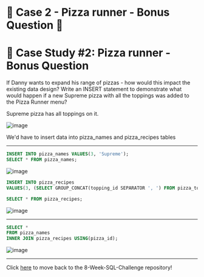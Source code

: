 # :pizza: Case 2 - Pizza runner - Bonus Question :pizza:

# :pizza: Case Study #2: Pizza runner - Bonus Question

If Danny wants to expand his range of pizzas - how would this impact the existing data design? Write an INSERT statement to demonstrate what would happen if a new Supreme pizza with all the toppings was added to the Pizza Runner menu?

Supreme pizza has all toppings on it.

![image](https://user-images.githubusercontent.com/77529445/168252509-fa26acf9-5442-439a-869f-d28f4e90b0ac.png)

We'd have to insert data into pizza_names and pizza_recipes tables

***

```sql
INSERT INTO pizza_names VALUES(3, 'Supreme');
SELECT * FROM pizza_names;
``` 
![image](https://github.com/djalmajr07/SQL_CHALLENGE/assets/85264359/c83c792c-b5e8-4b50-9d64-bcd714f170ab)

```sql
INSERT INTO pizza_recipes
VALUES(3, (SELECT GROUP_CONCAT(topping_id SEPARATOR ', ') FROM pizza_toppings));
``` 

```sql
SELECT * FROM pizza_recipes;
``` 
![image](https://github.com/djalmajr07/SQL_CHALLENGE/assets/85264359/9f64746b-1222-4640-a2a6-b3a22ee02ff3)

*** 

```sql
SELECT *
FROM pizza_names
INNER JOIN pizza_recipes USING(pizza_id);
``` 
![image](https://github.com/djalmajr07/SQL_CHALLENGE/assets/85264359/c8ba5c3d-da06-46ea-9eba-55a425789c9d)

***

Click [here](https://github.com/djalmajr07/SQL_CHALLENGE/tree/main) to move back to the 8-Week-SQL-Challenge repository!

